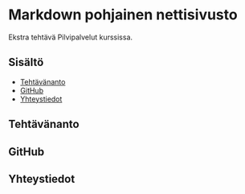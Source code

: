 # Markdown pohjainen nettisivusto

Ekstra tehtävä Pilvipalvelut kurssissa.

## Sisältö
- [Tehtävänanto](#tehtävänanto)
- [GitHub](#github)
- [Yhteystiedot](#yhteystiedot)

## Tehtävänanto

## GitHub

## Yhteystiedot